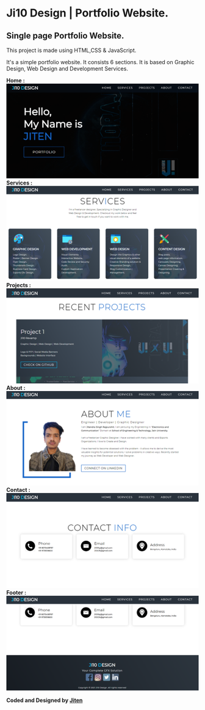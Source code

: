 # Ji10 Design | Portfolio Website.
##  Single page Portfolio Website. 

This project is made using HTML,CSS &amp; JavaScript.

It's a simple portfolio website. It consists 6 sections.
It is based on Graphic Design, Web Design and Development Services.

<b> Home : </b>
![Watch Now](./screenshots/Home.PNG) <br>
<b> Services : </b>
![Watch Now](./screenshots/Services.PNG) <br>
<b> Projects : </b>
![Watch Now](./screenshots/projects.PNG) <br>
<b> About : </b>
![Watch Now](./screenshots/about.PNG) <br>
<b> Contact : </b>
![Watch Now](./screenshots/contact.PNG) <br>
<b> Footer : </b>
![Watch Now](./screenshots/footer.png) <br>

<b>Coded and Designed by [Jiten](https://github.com/Ji10raj) </b>
